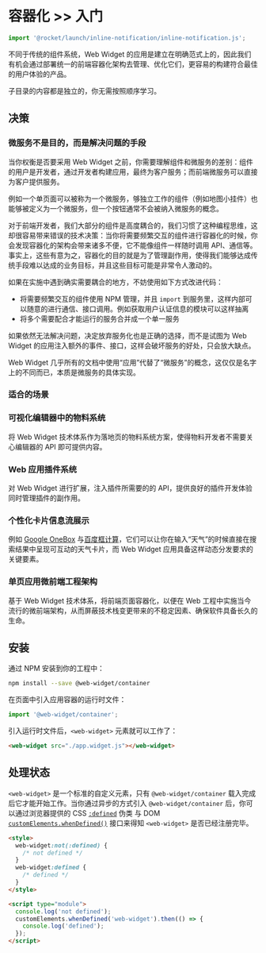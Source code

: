 # 容器化 >> 入门

```js script
import '@rocket/launch/inline-notification/inline-notification.js';
```

不同于传统的组件系统，Web Widget 的应用是建立在明确范式上的，因此我们有机会通过部署统一的前端容器化架构去管理、优化它们，更容易的构建符合最佳的用户体验的产品。

子目录的内容都是独立的，你无需按照顺序学习。

## 决策

### 微服务不是目的，而是解决问题的手段

当你权衡是否要采用 Web Widget 之前，你需要理解组件和微服务的差别：组件的用户是开发者，通过开发者构建应用，最终为客户服务；而前端微服务可以直接为客户提供服务。

例如一个单页面可以被称为一个微服务，够独立工作的组件（例如地图小挂件）也能够被定义为一个微服务，但一个按钮通常不会被纳入微服务的概念。

对于前端开发者，我们大部分的组件是高度耦合的，我们习惯了这种编程思维，这却很容易带来错误的技术决策：当你将需要频繁交互的组件进行容器化的时候，你会发现容器化的架构会带来诸多不便，它不能像组件一样随时调用 API、通信等。事实上，这些有意为之，容器化的目的就是为了管理副作用，使得我们能够达成传统手段难以达成的业务目标，并且这些目标可能是非常令人激动的。

如果在实施中遇到确实需要耦合的地方，不妨使用如下方式改进代码：

* 将需要频繁交互的组件使用 NPM 管理，并且 `import` 到服务里，这样内部可以随意的进行通信、接口调用。例如获取用户认证信息的模块可以这样抽离
* 将多个需要配合才能运行的服务合并成一个单一服务

如果依然无法解决问题，决定放弃服务化也是正确的选择，而不是试图为 Web Widget 的应用注入额外的事件、接口，这样会破坏服务的好处，只会放大缺点。

<inline-notification type="tip">

Web Widget 几乎所有的文档中使用“应用”代替了“微服务”的概念，这仅仅是名字上的不同而已，本质是微服务的具体实现。

</inline-notification>

### 适合的场景

### 可视化编辑器中的物料系统

将 Web Widget 技术体系作为落地页的物料系统方案，使得物料开发者不需要关心编辑器的 API 即可提供内容。

### Web 应用插件系统

对 Web Widget 进行扩展，注入插件所需要的的 API，提供良好的插件开发体验同时管理插件的副作用。

### 个性化卡片信息流展示

例如 [Google OneBox](https://en.ryte.com/wiki/Google_OneBox) 与[百度框计算](https://baike.baidu.com/item/%E6%A1%86%E8%AE%A1%E7%AE%97/9541258)，它们可以让你在输入“天气”的时候直接在搜索结果中呈现可互动的天气卡片，而 Web Widget 应用具备这样动态分发要求的关键要素。

### 单页应用微前端工程架构

基于 Web Widget 技术体系，将前端页面容器化，以便在 Web 工程中实施当今流行的微前端架构，从而屏蔽技术栈变更带来的不稳定因素、确保软件具备长久的生命。

## 安装

通过 NPM 安装到你的工程中：

```bash
npm install --save @web-widget/container
```

在页面中引入应用容器的运行时文件：

```js
import '@web-widget/container';
```

引入运行时文件后，`<web-widget>` 元素就可以工作了：

```html
<web-widget src="./app.widget.js"></web-widget>
```

## 处理状态

`<web-widget>` 是一个标准的自定义元素，只有 `@web-widget/container` 载入完成后它才能开始工作。当你通过异步的方式引入 `@web-widget/container` 后，你可以通过浏览器提供的 CSS [`:defined`](https://developer.mozilla.org/en-US/docs/Web/CSS/:defined) 伪类 与 DOM [`customElements.whenDefined()`](https://developer.mozilla.org/en-US/docs/Web/API/CustomElementRegistry/whenDefined) 接口来得知 `<web-widget>` 是否已经注册完毕。

```html
<style>
  web-widget:not(:defined) {
    /* not defined */
  }
  web-widget:defined {
    /* defined */
  }
</style>

<script type="module">
  console.log('not defined');
  customElements.whenDefined('web-widget').then(() => {
    console.log('defined');
  });
</script>
```